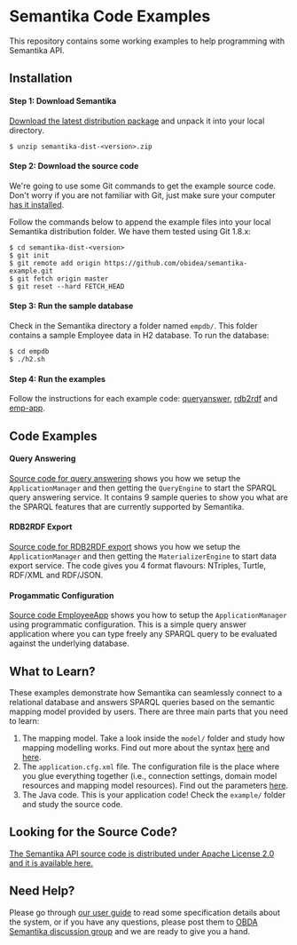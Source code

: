 Semantika Code Examples
=======================

This repository contains some working examples to help programming with Semantika API.

Installation
------------

#### Step 1: Download Semantika

[Download the latest distribution package](https://github.com/obidea/semantika-core/releases) and unpack it into your local directory.

```
$ unzip semantika-dist-<version>.zip
```

#### Step 2: Download the source code

We're going to use some Git commands to get the example source code. Don't worry if you are not familiar with Git, just make sure your computer [has it installed](http://git-scm.com/downloads).

Follow the commands below to append the example files into your local Semantika distribution folder. We have them tested using Git 1.8.x:

```
$ cd semantika-dist-<version>
$ git init
$ git remote add origin https://github.com/obidea/semantika-example.git
$ git fetch origin master
$ git reset --hard FETCH_HEAD
```

#### Step 3: Run the sample database

Check in the Semantika directory a folder named `empdb/`. This folder contains a sample Employee data in H2 database. To run the database:

```
$ cd empdb
$ ./h2.sh
```

#### Step 4: Run the examples

Follow the instructions for each example code: [queryanswer](https://github.com/obidea/semantika-example/tree/master/example/junit/queryanswer), [rdb2rdf](https://github.com/obidea/semantika-example/tree/master/example/junit/rdb2rdf) and [emp-app](https://github.com/obidea/semantika-example/tree/master/example/demo).


Code Examples
-------------

#### Query Answering

[Source code for query answering](https://github.com/obidea/semantika-example/blob/master/example/junit/queryanswer/QueryAnswerTest.java) shows you how we setup the `ApplicationManager` and then getting the `QueryEngine` to start the SPARQL query answering service. It contains 9 sample queries to show you what are the SPARQL features that are currently supported by Semantika.

#### RDB2RDF Export

[Source code for RDB2RDF export](https://github.com/obidea/semantika-example/blob/master/example/junit/rdb2rdf/ExportTest.java) shows you how we setup the `ApplicationManager` and then getting the `MaterializerEngine` to start data export service. The code gives you 4 format flavours: NTriples, Turtle, RDF/XML and RDF/JSON.

#### Progammatic Configuration

[Source code EmployeeApp](https://github.com/obidea/semantika-example/blob/master/example/demo/EmployeeApp.java) shows you how to setup the `ApplicationManager` using programmatic configuration. This is a simple query answer application where you can type freely any SPARQL query to be evaluated against the underlying database.

What to Learn?
--------------

These examples demonstrate how Semantika can seamlessly connect to a relational database and answers SPARQL queries based on the semantic mapping model provided by users. There are three main parts that you need to learn:

1. The mapping model. Take a look inside the `model/` folder and study how mapping modelling works. Find out more about the syntax [here](https://github.com/obidea/semantika-core/wiki/2.-Basic-RDB-RDF-Mapping) and [here](http://www.w3.org/TR/r2rml/).
2. The `application.cfg.xml` file. The configuration file is the place where you glue everything together (i.e., connection settings, domain model resources and mapping model resources). Find out the parameters [here](https://github.com/obidea/semantika-core/wiki/1.-Semantika-Configuration).
3. The Java code. This is your application code! Check the `example/` folder and study the source code.


Looking for the Source Code?
----------------------------

[The Semantika API source code is distributed under Apache License 2.0 and it is available here.](https://github.com/obidea/semantika-core)

Need Help?
----------
Please go through [our user guide](https://github.com/obidea/semantika-core/wiki) to read some specification details about the system, or if you have any questions, please post them to [OBDA Semantika discussion group](https://groups.google.com/forum/#!forum/obda-semantika) and we are ready to give you a hand.
